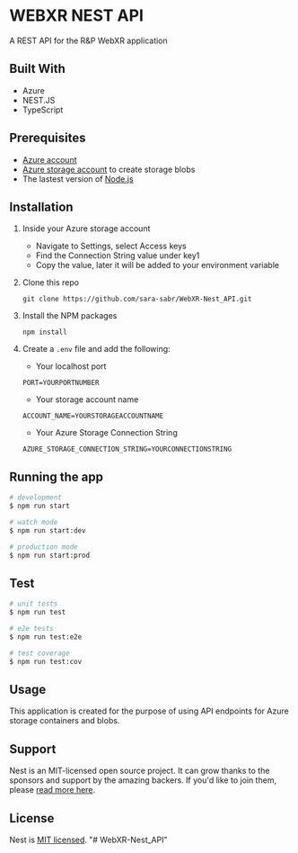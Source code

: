 # WEBXR NEST API

A REST API for the R&P WebXR application

## Built With 
- Azure 
- NEST.JS
- TypeScript

## Prerequisites
- [Azure account](https://azure.microsoft.com/free/?ref=microsoft.com&utm_source=microsoft.com&utm_medium=docs&utm_campaign=visualstudio)
- [Azure storage account](https://docs.microsoft.com/en-us/azure/storage/common/storage-account-create) to create storage blobs
- The lastest version of [Node.js](https://nodejs.org/en/download/) 

## Installation

1. Inside your Azure storage account
    - Navigate to Settings, select Access keys
    - Find the Connection String value under key1
    - Copy the value, later it will be added to your environment variable

2. Clone this repo
    
    ```git clone https://github.com/sara-sabr/WebXR-Nest_API.git```

3. Install the NPM packages
    
    ```npm install```

4. Create a `.env` file and add the following:
    
    - Your localhost port
    
    ```PORT=YOURPORTNUMBER```
    
    - Your storage account name
    
    ```ACCOUNT_NAME=YOURSTORAGEACCOUNTNAME```
    
    - Your Azure Storage Connection String 
    
    ```AZURE_STORAGE_CONNECTION_STRING=YOURCONNECTIONSTRING```

## Running the app

```bash
# development
$ npm run start

# watch mode
$ npm run start:dev

# production mode
$ npm run start:prod
```

## Test

```bash
# unit tests
$ npm run test

# e2e tests
$ npm run test:e2e

# test coverage
$ npm run test:cov
```
## Usage 
This application is created for the purpose of using API endpoints for Azure storage containers and blobs.

## Support

Nest is an MIT-licensed open source project. It can grow thanks to the sponsors and support by the amazing backers. If you'd like to join them, please [read more here](https://docs.nestjs.com/support).


## License

  Nest is [MIT licensed](https://github.com/nestjs/nest/blob/master/LICENSE).
"# WebXR-Nest_API" 
